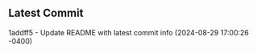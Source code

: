 
## Latest Commit
1addff5 - Update README with latest commit info (2024-08-29 17:00:26 -0400) <Yunxi-Zhou>
